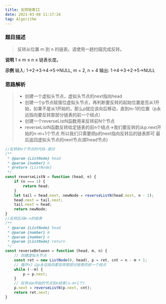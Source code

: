 ```yaml
---
title: 反转链表II
date: 2021-03-08 11:17:24
tag: Algorithm
---
```


### 题目描述
>反转从位置 m 到 n 的链表。请使用一趟扫描完成反转。

**说明**
1 ≤ m ≤ n ≤ 链表长度。

**示例**
输入: 1->2->3->4->5->NULL, m = 2, n = 4
输出: 1->4->3->2->5->NULL

### 思路解析
>* 创建一个虚拟头节点，虚拟头节点的next指向head
>* 创建一个p节点赋值位虚拟头节点，再判断要反转的起始位置是否从1开始，如果不是从1开始的，那么p就应该向后移动，直到m-1的位置（p永远指向要反转那部分链表的前一个结点）
>* 创建一个reverseListN函数用来反转前N个节点
>* reverseListN函数反转给定链表的前n个结点->我们要反转的从p.next开始的n-m+1个节点
所以我们只需要把p的next指向反转后的链表即可
最后返回虚拟头节点的next节点(即head节点)

```js
//反转前n个节点的代码-递归
/**
 * @param {ListNode} head 
 * @param {number} n 
 * @return {ListNode}
 */
const reverseListN = function (head, n) {
    if (n === 1) {
        return head;
    }
    let tail = head.next, newNode = reverseListN(head.next, n - 1);
    head.next = tail.next;
    tail.next = head;
    return newNode;
}
//反转区间m-n的链表
/**
 * @param {ListNode} head 
 * @param {number} m 
 * @param {number} n 
 * @param {ListNode} return
 */
const reverseBetween = function (head, m, n) {
    // 创建虚拟头节点
    const ret = new ListNode(0, head), p = ret, cnt = n - m + 1;
    // 循环=》让p永远指向要反转那部分链表的前一个结点
    while (--m) {
        p = p.next;
    }
    // 反转从m开始的节点到n结束(n-m+1个)
    p.next = reverseListN(p.next, cnt);
    return ret.next;
}
```
